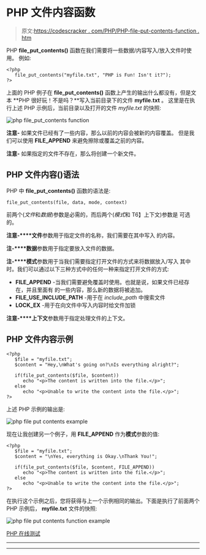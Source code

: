 # PHP 文件内容函数

> 原文:[https://codescracker . com/PHP/PHP-file-put-contents-function . htm](https://codescracker.com/php/php-file-put-contents-function.htm)

PHP **file_put_contents()** 函数在我们需要将一些数据/内容写入/放入文件时使用。 例如:

```
<?php
   file_put_contents("myfile.txt", "PHP is Fun! Isn't it?");
?>
```

上面的 PHP 例子在 **file_put_contents()** 函数上产生的输出什么都没有，但是文本 **PHP 很好玩！不是吗？**写入当前目录下的文件 **myfile.txt** 。 这里是在执行上述 PHP 示例后，当前目录以及打开的文件 *myfile.txt* 的快照:

![php file_put_contents function](../Images/420c3794b81f249f48d7379404dc4d32.png)

**注意-** 如果文件已经有了一些内容，那么以前的内容会被新的内容覆盖。 但是我们可以使用 **FILE_APPEND** 来避免擦除或覆盖之前的内容。

**注意-** 如果指定的文件不存在，那么将创建一个新文件。

## PHP 文件内容()语法

PHP 中 **file_put_contents()** 函数的语法是:

```
file_put_contents(file, data, mode, context)
```

前两个(*文件*和*数据*)参数是必需的，而后两个(*模式*和 T6】上下文)参数是 可选的。

**注意-****文件**参数用于指定文件的名称，我们需要在其中写入 的内容。

**注-****数据**参数用于指定要放入文件的数据。

**注-****模式**参数用于当我们需要指定打开文件的方式来将数据放入/写入 其中时。我们可以通过以下三种方式中的任何一种来指定打开文件的方式:

*   **FILE_APPEND** -当我们需要避免覆盖时使用。也就是说，如果文件已经存在，并且里面有 的一些内容，那么新的数据将被追加。
*   **FILE_USE_INCLUDE_PATH** -用于在 *include_path* 中搜索文件
*   **LOCK_EX** -用于在向文件中写入内容时给文件加锁

**注意-****上下文**参数用于指定处理文件的上下文。

## PHP 文件内容示例

```
<?php
   $file = "myfile.txt";
   $content = "Hey,\nWhat's going on?\nIs everything alright?";

   if(file_put_contents($file, $content))
      echo "<p>The content is written into the file.</p>";
   else
      echo "<p>Unable to write the content into the file.</p>";
?>
```

上述 PHP 示例的输出是:

![php file put contents example](../Images/00d41751909b2cd05b9c978bf426f78a.png)

现在让我创建另一个例子，用 **FILE_APPEND** 作为**模式**参数的值:

```
<?php
   $file = "myfile.txt";
   $content = "\nYes, everything is Okay.\nThank You!";

   if(file_put_contents($file, $content, FILE_APPEND))
      echo "<p>The content is written into the file.</p>";
   else
      echo "<p>Unable to write the content into the file.</p>";
?>
```

在执行这个示例之后，您将获得与上一个示例相同的输出。下面是执行了前面两个 PHP 示例后， **myfile.txt** 文件的快照:

![php file put contents function example](../Images/66ad31ced3b357dc3ea35848f0b82772.png)

[PHP 在线测试](/exam/showtest.php?subid=8)

* * *

* * *